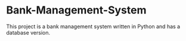 # Bank-Management-System
This project is a bank management system written in Python and has a database version.
